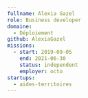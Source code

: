 ```yaml
---
fullname: Alexia Gazel
role: Business developer
domaine:
  - Déploiement
github: AlexiaGazel
missions:
  - start: 2019-09-05
    end: 2021-06-30
    status: independent
    employer: octo
startups:
  - aides-territoires
---
```

